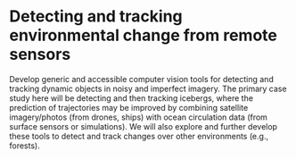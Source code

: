 Detecting and tracking environmental change from remote sensors
=======================

Develop generic and accessible computer vision tools for detecting and tracking dynamic objects in noisy and imperfect imagery. The primary case study here will be detecting and then tracking icebergs, where the prediction of trajectories may be improved by combining satellite imagery/photos (from drones, ships) with ocean circulation data (from surface sensors or simulations). We will also explore and further develop these tools to detect and track changes over other environments (e.g., forests). 